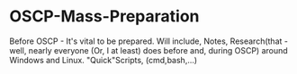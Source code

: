 # OSCP-Mass-Preparation
Before OSCP - It's vital to be prepared. Will include, Notes, Research(that - well, nearly everyone (Or, I at least) does before and, during OSCP) around  Windows and Linux. "Quick"Scripts, (cmd,bash,...) 
